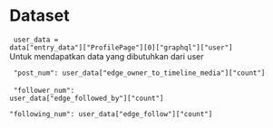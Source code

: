# Dataset

<code> user_data = data["entry_data"]["ProfilePage"][0]["graphql"]["user"] </code><br>
Untuk mendapatkan data yang dibutuhkan dari user <br>


<code> "post_num": user_data["edge_owner_to_timeline_media"]["count"] </code> <br>
<code> "follower_num": user_data["edge_followed_by"]["count"] </code> <br>
<code> "following_num": user_data["edge_follow"]["count"] </code> <br>
